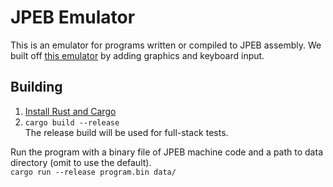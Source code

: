 # JPEB Emulator

This is an emulator for programs written or compiled to JPEB assembly. We built off [this emulator](https://github.com/b-Rocks2718/c-compiler/tree/master/src) by adding graphics and keyboard input.

## Building
1. [Install Rust and Cargo](https://www.rust-lang.org/tools/install)  
2. `cargo build --release`  
   The release build will be used for full-stack tests.  

Run the program with a binary file of JPEB machine code and a path to data directory (omit to use the default).  
`cargo run --release program.bin data/`  
